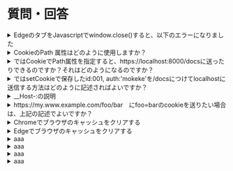 # 質問・回答

<details><summary>EdgeのタブをJavascriptでwindow.close()すると、以下のエラーになりました</summary>

#### Q.
- EdgeのタブをJavascriptでwindow.close()すると、以下のエラーになりました。どう対処すればよいですか？
> Exception in callback _ProactorBasePipeTransport._call_connection_lost(None) handle: <Handle _ProactorBasePipeTransport._call_connection_lost(None)> Traceback (most recent call last): File "C:\Users\tensy\AppData\Local\Programs\Python\Python312\Lib\asyncio\events.py", line 88, in _run self._context.run(self._callback, *self._args) File "C:\Users\tensy\AppData\Local\Programs\Python\Python312\Lib\asyncio\proactor_events.py", line 165, in _call_connection_lost self._sock.shutdown(socket.SHUT_RDWR) ConnectionResetError: [WinError 10054] 既存の接続はリモート ホストに強制的に切断されました。

#### A.
- このエラーは、JavaScriptの `window.close()` メソッドが正しく動作しない場合に発生することがあります。特に、ブラウザのセキュリティポリシーにより、JavaScriptで開かれたウィンドウやタブのみが `window.close()` で閉じられることができる場合があります。

以下の点を確認してみてください：

1. **ウィンドウの開閉**: `window.close()` を使用して閉じることができるのは、JavaScriptで開かれたウィンドウのみです。もしウィンドウがユーザーが手動で開いた場合、閉じることができない場合があります でタブが閉じない時の解決法 - Qiita](https://qiita.com/heppokofrontend/items/2aaf2c0ca1ce37aa4c45)。

2. **ブラウザのポリシー**: ブラウザのセキュリティポリシーにより、特定の条件下で `window.close()` が動作しないことがあります。特に、最近のブラウザでは、ユーザーが開いたウィンドウをJavaScriptで閉じることが難しくなっています。

3. **エラーメッセージの確認**: エラーメッセージに「Scripts may close only the windows that were opened by them でタブが閉じない時の解決法 - Qiita](https://qiita.com/heppokofrontend/items/2aaf2c0ca1ce37aa4c45)」という文が含まれている場合、そのウィンドウはJavaScriptで開かれたものではない可能性があります。

対処方法としては、以下のようにユーザーに閉じるよう促すメッセージを表示することが考えられます：

```html
<button onclick="closeTab()">このタブを閉じてください</button>
<script>
function closeTab() {
    if (window.top === window) {
        window.close();
    } else {
        alert("このタブはJavaScriptで開かれたものではないため、閉じることができません。手動で閉じてください。");
    }
}
</script>
```

このコードでは、ウィンドウがJavaScriptで開かれたものかどうかを確認し、それが正しくない場合はユーザーに手動で閉じるよう促します。

試してみて、うまくいくか確認してください。他に質問があれば、どうぞお知らせくださいね！


</details>

<details><summary>CookieのPath 属性はどのように使用しますか？</summary>

#### Q.
- CookieのPath 属性はどのように使用しますか？

#### A.
- Cookieの`Path`属性は、そのCookieが送信されるリクエストのパスを指定するものです。この属性を設定することで、特定のパスにだけCookieを送信するように制限することができます。以下は、具体的な使用方法と効果です。

### `Path` 属性の設定例
```bash
Set-Cookie: name=value; Path=/docs
```

この場合、`Path=/docs`と設定されているため、このCookieは`/docs`およびそのサブパス（例えば`/docs/subpage`）へのリクエストにのみ送信されます。それ以外のパス（例：`/about`や`/home`）へのリクエストにはこのCookieは送信されません。

### 効果的な利用方法
1. **セキュリティ**:
   特定のパスにだけCookieを送信することで、不要なパスでCookieが送信されることを防ぎ、セキュリティを向上させることができます。

2. **効率**:
   アプリケーションの特定部分に対してのみCookieが必要な場合、その部分のパスを`Path`属性に設定することで、ネットワーク負荷を軽減し効率を上げることができます。

3. **特定ユーザーデータの管理**:
   ログイン情報やセッションデータなど、特定のページでのみ必要なデータを管理するのに役立ちます。

こんな感じで、Cookieの`Path`属性はWebアプリケーションのセキュリティと効率性を高めるために活用できます。他に気になることがあれば、どうぞお知らせください！😊

</details>

<details><summary>ではCookieでPath属性を指定すると、https://localhost:8000/docsに送ったりできるのですか？それはどのようになるのですか？</summary>

#### Q.
- ではCookieでPath属性を指定すると、https://localhost:8000/docsに送ったりできるのですか？それはどのようになるのですか？

#### A.
- はい、CookieのPath属性を使用して特定のパスにCookieを送信することができます。例えば、あなたが指定した`https://localhost:8000/docs`のようなURLに送ることも可能です。

具体的には、次のようなHTTPヘッダーを使って、Cookieを設定します：

```http
Set-Cookie: name=value; Path=/docs
```

この場合、以下のことが起こります：

1. **Cookieの送信**:
   クライアント（通常はブラウザ）がサーバーから`Set-Cookie`ヘッダーを受け取ります。

2. **Cookieの保存**:
   ブラウザはこのCookieを保存し、`Path`属性で指定されたパス(`/docs`)に一致するリクエストを行う際にCookieを含めます。

3. **Cookieの適用**:
   例えば、ユーザーが`https://localhost:8000/docs`や`https://localhost:8000/docs/subpage`にアクセスした場合、そのリクエストには設定されたCookieが自動的に含まれます。

逆に、`https://localhost:8000/`や`https://localhost:8000/about`など、`/docs`パスに一致しないURLにアクセスする場合は、Cookieは送信されません。

このようにして、特定のパスにのみCookieを適用することで、Webアプリケーションのセキュリティと効率を向上させることができます。もし他に具体的な質問やもっと深堀りしたい部分があれば、どうぞ教えてください！😊

</details>

<details><summary>ではsetCookieで保存したid:001, auth:'mokeke'を/docsにつけてlocalhostに送信する方法はどのように記述さればよいですか？</summary>

#### Q.
- ではsetCookieで保存したid:001, auth:'mokeke'を/docsにつけてlocalhostに送信する方法はどのように記述さればよいですか？

#### A.
- 次のように`Set-Cookie`ヘッダーを使用して、`id=001`と`auth='mokeke'`を`/docs`パスに設定し、`localhost`に送信することができます。

```http
Set-Cookie: id=001; Path=/docs
Set-Cookie: auth=mokeke; Path=/docs
```

これをHTTPレスポンスヘッダーに含めます。例えば、以下のようなレスポンスをサーバーから送信します：

```http
HTTP/1.1 200 OK
Content-Type: text/html

Set-Cookie: id=001; Path=/docs
Set-Cookie: auth=mokeke; Path=/docs

<html>
<body>
  <!-- Your HTML content here -->
</body>
</html>
```

これにより、クライアント（通常はブラウザ）は、`/docs`パス以下のリクエストに対してこれらのCookieを送信します。

### クライアントからのリクエスト

その後、ユーザーが`https://localhost:8000/docs`にアクセスすると、以下のようにCookieがリクエストヘッダーに含まれます：

```http
GET /docs HTTP/1.1
Host: localhost:8000
Cookie: id=001; auth=mokeke
```

このようにして、`Set-Cookie`ヘッダーを使用して特定のパスにCookieを設定し、特定のリクエストに対してそれらを送信することができます。

他にもご質問があれば、お知らせください！😊

</details>

<details><summary>__Host-:の説明</summary>

#### Q.
- mozilla.orgのCookieの接頭辞の解説で以下の文がありました。どういう意味でしょうか？
> __Host-: Cookie 名にこの接頭辞がついている場合、 Set-Cookie ヘッダーが受け入れられるのは Secure 属性で指定されており、安全なオリジンから送信されており、 Domain 属性を含んでおらず、 Path 属性が / に設定されている場合のみです。この場合、これらの Cookie は「ドメインにロックされている」と見なすことができます。

#### A.
- この説明は、`__Host-`接頭辞を持つCookieのセキュリティ要件を示しています。具体的には、この接頭辞がついたCookieは以下の条件を満たす必要があります：

1. **Secure 属性で指定されていること**:
   Cookieは`Secure`属性を持っている必要があります。つまり、HTTPS経由でのみ送信されます。

2. **安全なオリジンから送信されていること**:
   Cookieは、HTTPSプロトコルを使用する安全なオリジン（例えば、`https://`で始まるURL）から送信される必要があります。

3. **Domain 属性を含んでいないこと**:
   `Domain`属性を指定しないことで、そのCookieはサブドメインを含む現在のドメイン全体で有効となりますが、他のドメインには送信されません。

4. **Path 属性が / に設定されていること**:
   Cookieの`Path`属性が`/`に設定されている必要があります。これは、ドメイン全体でCookieが有効であることを意味します。

これらの条件を満たすことで、そのCookieは「ドメインにロックされている」と見なされます。つまり、Cookieはその特定のドメインとパスに強く結びつけられ、セキュリティが高まります。

例えば、以下のようにCookieを設定すると、`__Host-`接頭辞を使ったCookieが作成されます：
```http
Set-Cookie: __Host-id=12345; Secure; Path=/;
```

このCookieは、HTTPSプロトコルを使用し、現在のドメインのルートパス（`/`）でのみ有効です。他のドメインやサブパスでは有効ではありません。

この説明が役に立つと幸いです。他にも質問があれば、どうぞお知らせください！😊

</details>

<details><summary>https://my.www.example.com/foo/bar　にfoo=barのcookieを送りたい場合は、上記の記述でよいですか？</summary>

#### Q.
- https://my.www.example.com/foo/bar　にfoo=barのcookieを送りたい場合は、上記の記述でよいですか？

#### A.
- おっしゃる通りです。この場合、以下のように`Set-Cookie`ヘッダーを設定すれば、`https://my.www.example.com/foo/bar`に対して`foo=bar`のCookieが送信されます。

```http
Set-Cookie: foo=bar; Path=/foo/bar/; Domain=my.www.example.com; Secure
```

以下の条件を満たしています：
- **Path属性**: `/foo/bar/`パスに限定されているため、`/foo/bar`およびそのサブパスに対してCookieが有効です。
- **Domain属性**: `my.www.example.com`ドメインに対してCookieが有効です。
- **Secure属性**: CookieはHTTPS経由でのみ送信されるため、セキュリティが向上します。

これにより、`https://my.www.example.com/foo/bar`にアクセスする際に`foo=bar`のCookieが送信されます。

他にも質問があれば、どうぞお知らせください！😊

</details>

<details><summary>Chromeでブラウザのキャッシュをクリアする</summary>

#### Q.
- Chromeでブラウザのキャッシュをクリアする

#### A.
- Chrome を開きます。 画面右上の[…]をクリックし [設定] をタップします。 [基本設定] で、[プライバシーとセキュリティ] 次に [閲覧履歴データの削除] をタップします。 「期間」で削除期間を選択し、[キャッシュされた画像とファイル]の項目をチェックし[データを削除]をクリックします。

</details>

<details><summary>Edgeでブラウザのキャッシュをクリアする</summary>

#### Q.
- Edgeでブラウザのキャッシュをクリアする

#### A.
- 設定＞プライバシー・検索・サービス＞閲覧データを削除する＞全期間

</details>

<details><summary>aaa</summary>

#### Q.
- 

#### A.
- 

</details>

<details><summary>aaa</summary>

#### Q.
- 

#### A.
- 

</details>

<details><summary>aaa</summary>

#### Q.
- 

#### A.
- 

</details>

<details><summary>aaa</summary>

#### Q.
- 

#### A.
- 

</details>